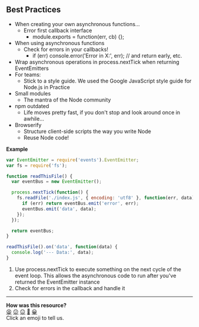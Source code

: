 ## Best Practices

* When creating your own asynchronous functions...
  * Error first callback interface
    * module.exports = function(err, cb) {};
* When using asynchronous functions
  * Check for errors in your callbacks!
    * if (err) console.error('Error in X:', err); // and return early, etc.
* Wrap asynchronous operations in process.nextTick when returning EventEmitters
* For teams:
  * Stick to a style guide. We used the Google JavaScript style guide for Node.js in Practice
* Small modules
  * The mantra of the Node community
* npm outdated
  * Life moves pretty fast, if you don't stop and look around once in awhile...
* Browserify
  * Structure client-side scripts the way you write Node
  * Reuse Node code!

**Example**

```javascript
var EventEmitter = require('events').EventEmitter;
var fs = require('fs');

function readThisFile() {
  var eventBus = new EventEmitter();

  process.nextTick(function() {                                               //1
    fs.readFile('./index.js', { encoding: 'utf8' }, function(err, data) {
      if (err) return eventBus.emit('error', err);                            //2
      eventBus.emit('data', data);
    });
  });

  return eventBus;
}

readThisFile().on('data', function(data) {
  console.log('--- Data:', data);
}
```

1. Use process.nextTick to execute something on the next cycle of the event loop. This allows the asynchronous code to run after you've returned the EventEmitter instance
2. Check for errors in the callback and handle it

<!-- BEGIN GENERATED SECTION DO NOT EDIT -->

---

**How was this resource?**  
[😫](https://airtable.com/shrUJ3t7KLMqVRFKR?prefill_Repository=course&prefill_File=node/alexyoung/node_best_practices.md&prefill_Sentiment=😫) [😕](https://airtable.com/shrUJ3t7KLMqVRFKR?prefill_Repository=course&prefill_File=node/alexyoung/node_best_practices.md&prefill_Sentiment=😕) [😐](https://airtable.com/shrUJ3t7KLMqVRFKR?prefill_Repository=course&prefill_File=node/alexyoung/node_best_practices.md&prefill_Sentiment=😐) [🙂](https://airtable.com/shrUJ3t7KLMqVRFKR?prefill_Repository=course&prefill_File=node/alexyoung/node_best_practices.md&prefill_Sentiment=🙂) [😀](https://airtable.com/shrUJ3t7KLMqVRFKR?prefill_Repository=course&prefill_File=node/alexyoung/node_best_practices.md&prefill_Sentiment=😀)  
Click an emoji to tell us.

<!-- END GENERATED SECTION DO NOT EDIT -->
